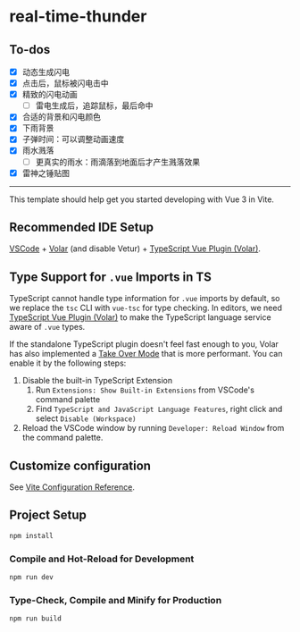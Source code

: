 # real-time-thunder

## To-dos
- [x] 动态生成闪电
- [x] 点击后，鼠标被闪电击中
- [x] 精致的闪电动画
  - [ ] 雷电生成后，追踪鼠标，最后命中
- [x] 合适的背景和闪电颜色
- [x] 下雨背景
- [x] 子弹时间：可以调整动画速度
- [x] 雨水溅落
  - [ ] 更真实的雨水：雨滴落到地面后才产生溅落效果
- [x] 雷神之锤贴图

---- 
This template should help get you started developing with Vue 3 in Vite.

## Recommended IDE Setup

[VSCode](https://code.visualstudio.com/) + [Volar](https://marketplace.visualstudio.com/items?itemName=Vue.volar) (and disable Vetur) + [TypeScript Vue Plugin (Volar)](https://marketplace.visualstudio.com/items?itemName=Vue.vscode-typescript-vue-plugin).

## Type Support for `.vue` Imports in TS

TypeScript cannot handle type information for `.vue` imports by default, so we replace the `tsc` CLI with `vue-tsc` for type checking. In editors, we need [TypeScript Vue Plugin (Volar)](https://marketplace.visualstudio.com/items?itemName=Vue.vscode-typescript-vue-plugin) to make the TypeScript language service aware of `.vue` types.

If the standalone TypeScript plugin doesn't feel fast enough to you, Volar has also implemented a [Take Over Mode](https://github.com/johnsoncodehk/volar/discussions/471#discussioncomment-1361669) that is more performant. You can enable it by the following steps:

1. Disable the built-in TypeScript Extension
    1) Run `Extensions: Show Built-in Extensions` from VSCode's command palette
    2) Find `TypeScript and JavaScript Language Features`, right click and select `Disable (Workspace)`
2. Reload the VSCode window by running `Developer: Reload Window` from the command palette.

## Customize configuration

See [Vite Configuration Reference](https://vitejs.dev/config/).

## Project Setup

```sh
npm install
```

### Compile and Hot-Reload for Development

```sh
npm run dev
```

### Type-Check, Compile and Minify for Production

```sh
npm run build
```
